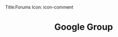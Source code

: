 Title:Forums
Icon: icon-comment

<style type="text/css">
      .sidebar-nav {
        padding: 9px 0;
      }
</style>

<div class="row">
  <div class="span12" style="text-align:center">
  <h1>Google Group</h1>
    <iframe id="forum_embed"
  src="javascript:void(0)"
  scrolling="no"
  frameborder="0"
  width="900"
  height="700">
</iframe>
<script type="text/javascript">
  document.getElementById('forum_embed').src =
     'https://groups.google.com/forum/embed/?place=forum/forest-watchers'
     + '&showsearch=true&showpopout=true&showtabs=false'
     + '&parenturl=' + encodeURIComponent(window.location.href);
</script> 
 
  </div>
</div>
